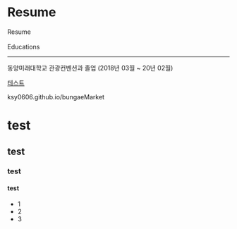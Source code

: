 # Resume
Resume
<br>
<br>
Educations
<hr>
동양미래대학교 관광컨벤션과 졸업 (2018년 03월 ~ 20년 02월)


<a href="https://ksy0606.github.io/SOFTFORUM">테스트</a>

ksy0606.github.io/bungaeMarket



<h1> test</h1>
<h2> test</h2>
<h3> test</h3>
<h4> test</h4>

<ul>
  <li>1</li>
  <li>2</li>
  <li>3</li>
</ul>

